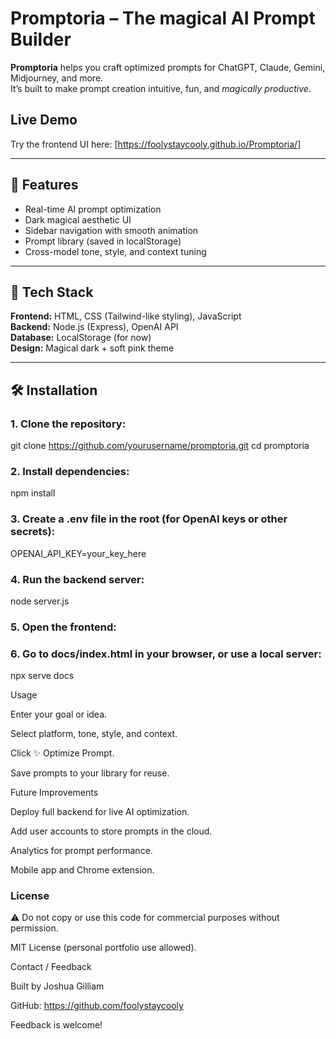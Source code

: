 # Promptoria – The magical AI Prompt Builder

**Promptoria** helps you craft optimized prompts for ChatGPT, Claude, Gemini, Midjourney, and more.  
It’s built to make prompt creation intuitive, fun, and *magically productive*.


## **Live Demo**
Try the frontend UI here: [https://foolystaycooly.github.io/Promptoria/]

---

## 🚀 Features
- Real-time AI prompt optimization
- Dark magical aesthetic UI
- Sidebar navigation with smooth animation
- Prompt library (saved in localStorage)
- Cross-model tone, style, and context tuning

---

## 🧠 Tech Stack
**Frontend:** HTML, CSS (Tailwind-like styling), JavaScript  
**Backend:** Node.js (Express), OpenAI API  
**Database:** LocalStorage (for now)  
**Design:** Magical dark + soft pink theme

---

## 🛠️ Installation

### 1. Clone the repository:

git clone https://github.com/yourusername/promptoria.git
cd promptoria

### 2. Install dependencies:

npm install

### 3. Create a .env file in the root (for OpenAI keys or other secrets):

OPENAI_API_KEY=your_key_here

### 4. Run the backend server:

node server.js

### 5. Open the frontend:

### 6. Go to docs/index.html in your browser, or use a local server:

npx serve docs

Usage

Enter your goal or idea.

Select platform, tone, style, and context.

Click ✨ Optimize Prompt.

Save prompts to your library for reuse.

Future Improvements

Deploy full backend for live AI optimization.

Add user accounts to store prompts in the cloud.

Analytics for prompt performance.

Mobile app and Chrome extension.

### License

⚠️ Do not copy or use this code for commercial purposes without permission.

MIT License (personal portfolio use allowed).


Contact / Feedback

Built by Joshua Gilliam

GitHub: https://github.com/foolystaycooly

Feedback is welcome!
